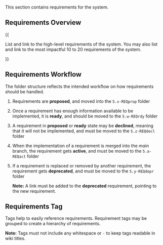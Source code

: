 This section contains requirements for the system.

## Requirements Overview

{{
  
List and link to the high-level requirements of the system.
You may also list and link to the most impactful 10 to 20 requirements of the system.

}}

## Requirements Workflow

The folder structure reflects the intended workflow on how requirements should be handled.

1. Requirements are **proposed**, and moved into the `5.v-REQprop` folder
2. Once a requirement has enough information available to be implemented, it is **ready**, and should be moved to the `5.w-REQrdy` folder
3. A requirement in **proposed** or **ready** state may be **declined**, meaning that it will not be implemented, and must be moved to the `5.z-REQdecl` folder
4. When the implementation of a requirement is merged into the *main* branch, the requirement gets **active**, and must be moved to the `5.a-REQact` folder
5. If a requirement is replaced or removed by another requirement, the requirement gets **deprecated**, and must be moved to the `5.y-REQdepr` folder 

   **Note:** A link must be added to the **deprecated** requirement, pointing to the new requirement.

## Requirements Tag

Tags help to easily reference requirements.
Requirement tags may be grouped to create a hierarchy of requirements.

**Note:** Tags must not include any whitespace or `-` to keep tags readable in wiki titles.
